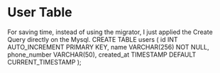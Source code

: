 # User Table
For saving time, instead of using the migrator, I just applied the Create Query directly on the Mysql.
    CREATE TABLE users ( id INT AUTO_INCREMENT PRIMARY KEY, name VARCHAR(256) NOT NULL, phone_number VARCHAR(50), created_at TIMESTAMP DEFAULT CURRENT_TIMESTAMP );